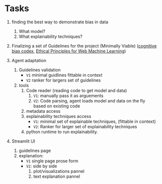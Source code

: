 # Tasks

1. finding the best way to demonstrate bias in data
    1. What model?
    2. What explainability techniques?

2. Finalizing a set of Guidelines for the project (Minimally Viable) ([cognitive bias codex](https://www.sog.unc.edu/sites/www.sog.unc.edu/files/course_materials/Cognitive%20Biases%20Codex.pdf), [Ethical Principles for Web Machine Learning](https://www.w3.org/TR/webmachinelearning-ethics/))

3. Agent adaptation
    1. Guidelines validation
        - `V1` minimal guidlines fittable in context
        - `V2` ranker for largers set of guidelines
    2. tools
        1. Code reader (reading code to get model and data)
            1. `V1`: manually pass it as arguements
            2. `V2`: Code parsing, agent loads model and data on the fly based on existing code
        2. metadata access
        3. explainability techniques access
            - `V1`: minimal set of explainable techniques, (fittable in context)
            - `V2`: Ranker for larger set of explainability techniques
        4. python runtime to run explainability.

4. Streamlit UI
    1. guidelines page
    1. explanation:
        - `V1` single page prose form
        - `V2`: side by side
            1. plot/visualizations pannel
            2. text explanation pannel

